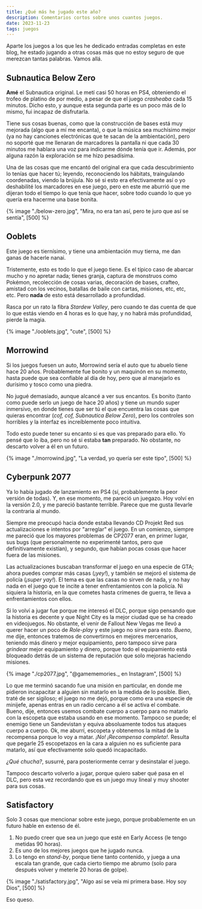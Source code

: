 ```yaml
---
title: ¿Qué más he jugado este año?
description: Comentarios cortos sobre unos cuantos juegos.
date: 2023-11-23
tags: juegos
---
```

Aparte los juegos a los que les he dedicado entradas completas en este blog, he estado jugando a otras cosas más que no estoy seguro de que merezcan tantas palabras. Vamos allá.

## Subnautica Below Zero

**Amé** el Subnautica original. Le metí casi 50 horas en PS4, obteniendo el trofeo de platino de por medio, a pesar de que el juego *crasheaba* cada 15 minutos. Dicho esto, y aunque esta segunda parte es un poco más de lo mismo, fui incapaz de disfrutarla.

Tiene sus cosas buenas, como que la construcción de bases está muy mejorada (algo que a mí me encanta), o que la música sea muchísimo mejor (ya no hay canciones electrónicas que te sacan de la ambientación), pero no soporté que me llenaran de marcadores la pantalla ni que cada 30 minutos me hablara una voz para indicarme dónde tenía que ir. Además, por alguna razón la exploración se me hizo pesadísima.

Una de las cosas que me encantó del original era que cada descubrimiento lo tenías que hacer tú; leyendo, reconociendo los hábitats, traingulando coordenadas, viendo la brújula. No sé si esto era efectivamente así o yo deshabilité los marcadores en ese juego, pero en este me aburrió que me dijeran todo el tiempo lo que tenía que hacer, sobre todo cuando lo que yo quería era hacerme una base bonita.

{% image "./below-zero.jpg", "Mira, no era tan así, pero te juro que así se sentía", [500] %}

## Ooblets

Este juego es tiernísimo, y tiene una ambientación muy tierna, me dan ganas de hacerle nanai.

Tristemente, esto es todo lo que el juego tiene. Es el típico caso de abarcar mucho y no apretar nada; tienes granja, captura de monstruos como Pokémon, recolección de cosas varias, decoración de bases, crafteo, amistad con los vecinos, batallas de baile con cartas, misiones, etc, etc, etc. Pero **nada** de esto está desarrollado a profundidad. 

Rasca por un rato la fibra *Stardew Valley*, pero cuando te das cuenta de que lo que estás viendo en 4 horas es lo que hay, y no habrá más profundidad, pierde la magia.

{% image "./ooblets.jpg", "cute", [500] %}

## Morrowind

Si los juegos fuesen un auto, Morrowind sería el auto que tu abuelo tiene hace 20 años. Probablemente fue bonito y un maquinón en su momento, hasta puede que sea confiable al día de hoy, pero que al manejarlo es durísimo y tosco como una piedra.

No jugué demasiado, aunque alcancé a ver sus encantos. Es bonito (tanto como puede serlo un juego de hace 20 años) y tiene un mundo super inmersivo, en donde tienes que ser tú el que encuentra las cosas que quieras encontrar (*cof, cof, Subnautica Below Zero*), pero los controles son horribles y la interfaz es increíblemente poco intuitiva.

Todo esto puede tener su encanto si es que vas preparado para ello. Yo pensé que lo iba, pero no sé si estaba **tan** preparado. No obstante, no descarto volver a él en un futuro.

{% image "./morrowind.jpg", "La verdad, yo quería ser este tipo", [500] %}

## Cyberpunk 2077

Ya lo había jugado de lanzamiento en PS4 (sí, probablemente la peor versión de todas). Y, en ese momento, me pareció un juegazo. Hoy volví en la versión 2.0, y me pareció bastante terrible. Parece que me gusta llevarle la contraria al mundo.

Siempre me preocupó hacia donde estaba llevando CD Projekt Red sus actualizaciones e intentos por "arreglar" el juego. En un comienzo, siempre me pareció que los mayores problemas de CP2077 eran, en primer lugar, sus bugs (que personalmente no experimenté tantos, pero que definitivamente existían), y segundo, que habían pocas cosas que hacer fuera de las misiones.

Las actualizaciones buscaban transformar el juego en una especie de GTA; ahora puedes comprar más casas (*¡yey!*), y también se mejoró el sistema de policía (*¡super yay!*). El tema es que las casas no sirven de nada, y no hay nada en el juego que te incite a tener enfrentamientos con la policía. Ni siquiera la historia, en la que cometes hasta crímenes de guerra, te lleva a enfrentamientos con ellos.

Si lo volví a jugar fue porque me interesó el DLC, porque sigo pensando que la historia es decente y que Night City es la mejor ciudad que se ha creado en videojuegos. No obstante, el venir de Fallout New Vegas me llevó a querer hacer un poco de *Role-play* y este juego no sirve para esto. *Bueno*, me dije, entonces tratemos de convertirnos en mejores mercenarios, teniendo más dinero y mejor equipamiento, pero tampoco sirve para *grindear* mejor equipamiento y dinero, porque todo el equipamiento está bloqueado detrás de un sistema de reputación que solo mejoras haciendo misiones.

{% image "./cp2077.jpg", "@gamememories._ en Instagram", [500] %}

Lo que me terminó sacando fue una misión en particular, en donde me pidieron incapacitar a alguien sin matarlo en la medida de lo posible. Bien, traté de ser sigiloso; el juego no me dejó, porque como era una especie de minijefe, apenas entras en un radio cercano a él se activa el combate. Bueno, dije, entonces usemos combate cuerpo a cuerpo para no matarlo con la escopeta que estaba usando en ese momento. Tampoco se puede; el enemigo tiene un Sandevistan y equiva absoluamente todos tus ataques cuerpo a cuerpo. Ok, me aburrí, escopeta y obtenemos la mitad de la recompensa porque lo voy a matar. *¡No! ¡Recompensa completa!*. Resulta que pegarle 25 escopetazos en la cara a alguien no es suficiente para matarlo, así que efectivamente solo quedó incapacitado.

*¿Qué chucha?*, susurré, para posteriormente cerrar y desinstalar el juego. 

Tampoco descarto volverlo a jugar, porque quiero saber qué pasa en el DLC, pero esta vez recordando que es un juego muy lineal y muy shooter para sus cosas.

## Satisfactory

Solo 3 cosas que mencionar sobre este juego, porque probablemente en un futuro hable en extenso de él.

1. No puedo creer que sea un juego que esté en Early Access (le tengo metidas 90 horas).
2. Es uno de los mejores juegos que he jugado nunca.
3. Lo tengo en *stand-by*, porque tiene tanto contenido, y juega a una escala tan grande, que cada cierto tiempo me abrumo (solo para después volver y meterle 20 horas de golpe).

{% image "./satisfactory.jpg", "Algo así se veía mi primera base. Hoy soy Dios", [500] %}

Eso queso.